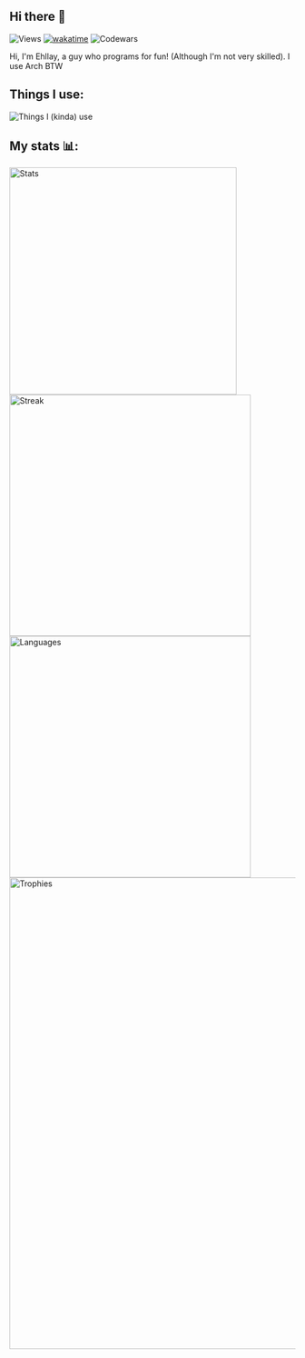 ## Hi there 👋
![Views](https://komarev.com/ghpvc/?username=ehllay) [![wakatime](https://wakatime.com/badge/user/2338cc7a-5bcf-493f-9c51-0374f18303c5.svg)](https://wakatime.com/@2338cc7a-5bcf-493f-9c51-0374f18303c5?style=flat) ![Codewars](https://www.codewars.com/users/Ehllay/badges/small)
<!--
**Ehllay/Ehllay** is a ✨ _special_ ✨ repository because its `README.md` (this file) appears on your GitHub profile.

Here are some ideas to get you started:

- 🔭 I’m currently working on ...
- 🌱 I’m currently learning ...
- 👯 I’m looking to collaborate on ...
- 🤔 I’m looking for help with ...
- 💬 Ask me about ...
- 📫 How to reach me: ...
- 😄 Pronouns: ...
- ⚡ Fun fact: ...
-->
Hi, I'm Ehllay, a guy who programs for fun! (Although I'm not very skilled). I use Arch BTW
## Things I use:
![Things I (kinda) use](https://skillicons.dev/icons?i=bash,blender,css,git,github,html,linux,lua,md,neovim,rust,py,vscode)

## My stats 📊:

<img width="400" src="https://github-readme-stats.vercel.app/api?username=ehllay&exclude_repo=ehllay/ehllay&show_icons=true&theme=dracula" alt="Stats"> <img width="425" src="http://github-readme-streak-stats.herokuapp.com?user=Ehllay&theme=dracula" alt="Streak">
<img width="425" src="https://github-readme-stats.vercel.app/api/top-langs/?username=ehllay&layout=donut&theme=dracula" alt="Languages">
<img width="830" src="https://github-profile-trophy.vercel.app/?username=ehllay&theme=dracula" alt="Trophies">
<a/>
